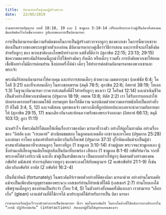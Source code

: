 ```yaml
---
title:  บิดามารดาในฐานะผู้สร้างสาวก
date:   22/05/2019
---
```


`อ่านพระธรรมปฐมกาล บทที่ 18:18, 19 และ 1 ซามูเอล 3:10-14 เปรียบเทียบระหว่างผู้เป็นบิดาทั้งสองคน มีผลลัพธ์อะไรเกิดขึ้นจากสอง รูปแบบของการเป็นบิดามารดา`

การเป็นบิดามารดามีความรับผิดชอบในการเป็นผู้สร้างสาวกจากลูกๆ ของพวกเขา ในการนี้พวกเขาจะต้องเป็นสาวกของพระเยซูด้วยตัวเองก่อน มีบิดามารดาบางคู่เชื่อว่าวิธีการสอน และการที่จะแก้ไขสิ่งผิดสำหรับลูกๆ ของ พวกเขาต้องลงโทษฝ่ายร่างกาย แต่สิ่งที่ดีกว่า (สุภาษิต 22:15; 23:13; 29:15) ข้อความของพระคัมภีร์ตอนนี้ถูกนำไปใช้อย่างผิดๆ กับเด็ก หรือเด็กๆ รวมทั้ง การบังคับพวกเขาให้ยอมเชื่อฟังอย่างไม่มีการผ่อนปรน ซึ่งบ่อยครั้งได้นำ เด็กๆ ให้ทำการต่อต้านบิดามารดาของพวกเขาและพระเจ้า

พระคัมภีร์สอนบิดามารดาให้ควบคุม และทำการสอนเด็กๆ ด้วยความ เมตตากรุณา (เอเฟซัส 6:4; โคโลสี 3:21) และที่จะสอนเด็กๆ ในทางชอบธรรม (สดุดี 78:5; สุภาษิต 22:6; อิสยาห์ 38:19; โยเอล 1:3) ในฐานะบิดามารดา เราควรสะสมสิ่งที่ดีไว้สำหรับลูกๆ ของเรา (2 โครินธ์ 12:14) และดำเนินชีวิต เป็นตัวอย่างให้พวกเขาติดตาม (ปฐมกาล 18:19; อพยพ 13:8; ทิตัส 2:2) เรา ได้รับการบอกเล่าให้ปกครองครอบครัวของตนให้ดี อบรมบุตร ธิดาให้มีความ นอบน้อมด้วยความเคารพนับถือเป็นอย่างยิ่ง (1 ทิโมธี 3:4, 5, 12) และจงตีสอน บุตรของเจ้า เพราะเด็กที่ถูกปล่อยปละละเลยจะนำความอับอายมาให้ (สุภาษิต 29:15, 17) ขณะเดียวกันจงสะท้อนความรักของพระเจ้าออกมา (อิสยาห์ 66:13; สดุดี 103:13; ลูกา 11:11)

น่าเศร้าใจ ที่พระคัมภีร์ได้เผยให้เห็นเรื่องราวของบิดา มารดาที่วางตัว อย่างให้ลูกในทางผิด อย่างเรื่องของ “อิสอัค และ “เรเบคาห์” ต่างนิยมชมชอบ ในลูกคนละคนคือ เอซาวและยาโคบ (ปฐมกาล 25:28) และต่อมา ยาโคบ แสดงท่าทีอย่างเดียวกันกับโยเซฟ (ปฐมกาล 37:3) ปุโรหิตเอลีแม้จะเป็นผู้นำ ศาสนายังล้มเหลวที่จะสอนลูกๆ ในทางที่ถูก (1 ซามูเอล 3:10-14) ส่วนผู้เผย พระวจนะซามูเอลเอง ผู้ซึ่งท่านเอลีเลี้ยงดูจนเติบใหญ่กลับเป็นบิดาที่บกพร่อง เสียเอง (1 ซามูเอล 8:1-6) กษัตริย์ดาวิด จากที่พระองค์ได้ล่วงประเวณี และสั่ง ฆ่าผู้เป็นสามีของนาง เป็นแบบอย่างให้ลูกๆ ติดตามตัวอย่างของตน กษัตริย์ มนัสเสห์ ทำการอุทิศถวายลูกๆ ของพระองค์ให้กับพญามาร (2 พงษ์กษัตริย์ 21:1-9) ก็เช่นเดียวกับกษัตริย์ อาหัส (2 กษัตริย์ 16:2-4)

เป็นที่น่ายินดี (fortunately) ในพระคัมภีร์เราพบตัวอย่างที่ดีของบิดา มารดาด้วย อย่างท่านโมรเดคัย แม้จะเป็นเพียงบิดาบุญธรรมของพระนาง เอสเธอร์ท่านก็ทำหน้าที่ได้ดี (เอสเธอร์ 2:7) ท่านโยบเองได้อธิษฐานเผื่อลูกๆ ของท่านเป็นประจำ (โยบ 1:4, 5) ในตัวอย่างทั้งหมดทั้งดีและเลว เราสามารถ “เลือกเก็บ” (glean) เอาแต่ส่วนที่ดีใช้การได้ มาประยุกต์ใช้สำหรับการเป็น บิดา มารดา

`เราสามารถเรียนรู้อะไรจากตัวอย่างการเป็นบิดามารดา ที่เรา พบในพระคัมภีร์ ในทางใดบ้างที่ใช้หลักการบางประการใน “การมี ปฏิกิริยาต่อกัน” (interactions) กับเหล่าผู้ที่ไม่ใช่บุตรหลานของเรา`